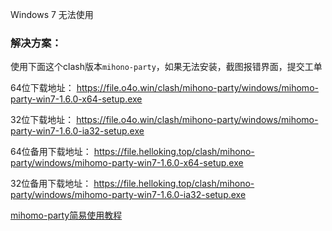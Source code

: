 
Windows 7 无法使用

### 解决方案：


使用下面这个clash版本`mihono-party`，如果无法安装，截图报错界面，提交工单


64位下载地址：
https://file.o4o.win/clash/mihono-party/windows/mihomo-party-win7-1.6.0-x64-setup.exe

32位下载地址：
https://file.o4o.win/clash/mihono-party/windows/mihomo-party-win7-1.6.0-ia32-setup.exe


64位备用下载地址：
https://file.helloking.top/clash/mihono-party/windows/mihomo-party-win7-1.6.0-x64-setup.exe

32位备用下载地址：
https://file.helloking.top/clash/mihono-party/windows/mihomo-party-win7-1.6.0-ia32-setup.exe

[mihomo-party简易使用教程](/clash/mihomo.md)


<!-- ### 解决方案2(复杂，建议看上面方案1)：

0、下载这个`带webview2的clash verge`版本安装

https://file.o4o.win/clash/clash-verge/windows/Clash.Verge_1.7.7_x64_fixed_webview2-setup.exe

1、下载 KexSetup_Release_1_1_1_1375.exe 并安装
[下载地址](https://damon8.lanzoub.com/iRtN7228skvc)
[备用下载地址](https://file.o4o.win/clash/clash-verge/windows/KexSetup_Release_1_1_1_1375.exe)

2、进入 `Clash Verge` 主程序目录，逐个右键打开下面文件清单的文件的属性，找到 `VxKex` 选项卡，勾选 `Enable VxKex for this program` 及 `Disable VxKex for child processes` 选项，即可正常运行。

| 文件清单 |
| ------ |
| Clash Verge.exe | 
| resources\clash-verge-service.exe | 
| resources\install-service.exe | 
| resources\uninstall-service.exe | 

[参考1](https://www.cnblogs.com/damonlog/articles/18257596)
[参考2](https://www.clashverge.dev/faq/windows.html) -->


<!-- ### 解决方案2： -->

<!-- 下载下面的软件版本：
https://file.o4o.win/clash/others/zz_v2rayN-With-Core-SelfContained.7z

使用教程暂无，可以参考下面这个，就是订阅链接换成我们的clash订阅链接

https://www.wenpblog.com/info/152.html -->

<!-- 打开`产品管理 -> 管理`，看到`v2ray订阅（win7专用）`，看链接右边的使用教程。

### 解决方案3：

看左侧菜单的ssr订阅的教程，线路少一些。 -->